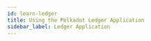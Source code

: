 ```yaml
---
id: learn-ledger
title: Using the Polkadot Ledger Application
sidebar_label: Ledger Application
---
```


